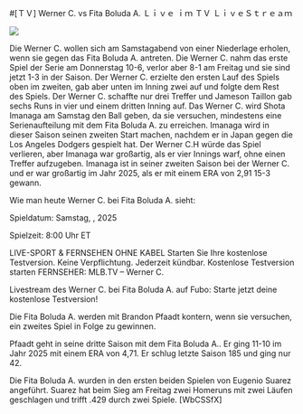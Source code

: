 #[ＴＶ] Werner C. vs Fita Boluda A. Ｌｉｖｅ ｉｍ ＴＶ ＬｉｖｅＳｔｒｅａｍ  
  
  
[![](https://i.imgur.com/qSNzIqt.png)](https://movie.rssnews.media/kJuDAjMpy.php)  
  
Die Werner C. wollen sich am Samstagabend von einer Niederlage erholen, wenn sie gegen das Fita Boluda A. antreten. Die Werner C. nahm das erste Spiel der Serie am Donnerstag 10-6, verlor aber 8-1 am Freitag und sie sind jetzt 1-3 in der Saison. Der Werner C. erzielte den ersten Lauf des Spiels oben im zweiten, gab aber unten im Inning zwei auf und folgte dem Rest des Spiels. Der Werner C. schaffte nur drei Treffer und Jameson Taillon gab sechs Runs in vier und einem dritten Inning auf. Das Werner C. wird Shota Imanaga am Samstag den Ball geben, da sie versuchen, mindestens eine Serienaufteilung mit dem Fita Boluda A. zu erreichen. Imanaga wird in dieser Saison seinen zweiten Start machen, nachdem er in Japan gegen die Los Angeles Dodgers gespielt hat. Der Werner C.H würde das Spiel verlieren, aber Imanaga war großartig, als er vier Innings warf, ohne einen Treffer aufzugeben. Imanaga ist in seiner zweiten Saison bei der Werner C. und er war großartig im Jahr 2025, als er mit einem ERA von 2,91 15-3 gewann.

Wie man heute Werner C. bei Fita Boluda A. sieht:

Spieldatum: Samstag, , 2025

Spielzeit: 8:00 Uhr ET

LIVE-SPORT & FERNSEHEN OHNE KABEL
Starten Sie Ihre kostenlose Testversion. Keine Verpflichtung. Jederzeit kündbar.
Kostenlose Testversion starten
FERNSEHER: MLB.TV – Werner C.

Livestream des Werner C. bei Fita Boluda A. auf Fubo: Starte jetzt deine kostenlose Testversion!

Die Fita Boluda A. werden mit Brandon Pfaadt kontern, wenn sie versuchen, ein zweites Spiel in Folge zu gewinnen.

Pfaadt geht in seine dritte Saison mit dem Fita Boluda A.. Er ging 11-10 im Jahr 2025 mit einem ERA von 4,71. Er schlug letzte Saison 185 und ging nur 42.

Die Fita Boluda A. wurden in den ersten beiden Spielen von Eugenio Suarez angeführt. Suarez hat beim Sieg am Freitag zwei Homeruns mit zwei Läufen geschlagen und trifft .429 durch zwei Spiele. [WbCSSfX]